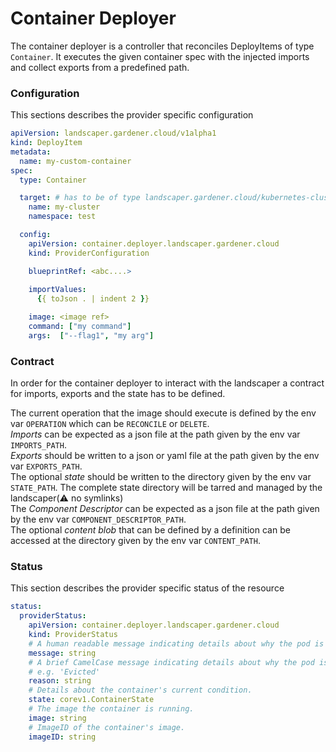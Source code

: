 # Container Deployer

The container deployer is a controller that reconciles DeployItems of type `Container`.
It executes the given container spec with the injected imports and collect exports from a predefined path.

### Configuration
This sections describes the provider specific configuration
```yaml
apiVersion: landscaper.gardener.cloud/v1alpha1
kind: DeployItem
metadata:
  name: my-custom-container
spec:
  type: Container

  target: # has to be of type landscaper.gardener.cloud/kubernetes-cluster
    name: my-cluster
    namespace: test

  config:
    apiVersion: container.deployer.landscaper.gardener.cloud
    kind: ProviderConfiguration

    blueprintRef: <abc....>
    
    importValues: 
      {{ toJson . | indent 2 }}

    image: <image ref>
    command: ["my command"]
    args:  ["--flag1", "my arg"]
```

### Contract

In order for the container deployer to interact with the landscaper a contract for imports, exports and the state has to be defined.

The current operation that the image should execute is defined by the env var `OPERATION` which can be `RECONCILE` or `DELETE`.<br>
*Imports* can be expected as a json file at the path given by the env var `IMPORTS_PATH`.<br>
*Exports* should be written to a json or yaml file at the path given by the env var `EXPORTS_PATH`.<br>
The optional *state* should be written to the directory given by the env var `STATE_PATH`.
The complete state directory will be tarred and managed by the landscaper(:warning: no symlinks)<br>
The *Component Descriptor* can be expected as a json file at the path given by the env var `COMPONENT_DESCRIPTOR_PATH`.<br>
The optional *content blob* that can be defined by a definition can be accessed at the directory given by the env var `CONTENT_PATH`.

### Status
This section describes the provider specific status of the resource
```yaml
status:
  providerStatus:
    apiVersion: container.deployer.landscaper.gardener.cloud
    kind: ProviderStatus
    # A human readable message indicating details about why the pod is in this condition.
    message: string
    # A brief CamelCase message indicating details about why the pod is in this state.
    # e.g. 'Evicted'
    reason: string
    # Details about the container's current condition.
    state: corev1.ContainerState
    # The image the container is running.
    image: string
    # ImageID of the container's image.
    imageID: string
```